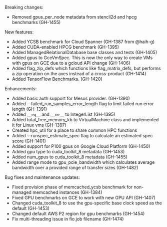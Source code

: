 Breaking changes:
- Removed gpus_per_node metadata from stencil2d and hpcg benchmarks (GH-1455)

New features:
- Added YCSB benchmark for Cloud Spanner (GH-1387 from @haih-g)
- Added CUDA-enabled HPCG benchmark (GH-1395)
- Added ManagedRelationalDatabase base classes and tests (GH-1405)
- Added gpus to GceVmSpec. This is now the only way to create VMs with gpus on GCE due to a gcloud API change (GH-1406)
- Added flag_zip_defs which functions like flag_matrix_defs, but performs a zip
  operation on the axes instead of a cross-product (GH-1414)
- Added TensorFlow Benchmarks. (GH-1420)

Enhancements:
- Added basic auth support for Mesos provider. (GH-1390)
- Added --failed_run_samples_error_length flag to limit failed run error length (GH-1391)
- Added `__eq__` and `__ne__` to IntegerList (GH-1395)
- Added total_free_memory_kb to VirtualMachine class and implemented it for
  Linux vms (GH-1397)
- Created hpc_util for a place to share common HPC functions
- Added --runspec_estimate_spec flag to calculate an estimated spec score (GH-1401)
- Added support for P100 gpus on Google Cloud Platform (GH-1450)
- Added gpu type to cuda_toolkit_8 metadata (GH-1453)
- Added num_gpus to cuda_toolkit_8 metadata (GH-1455)
- Added range mode to gpu_pcie_bandwidth which calculates average bandwidth over
  a provided range of transfer sizes (GH-1482)

Bug fixes and maintenance updates:
- Fixed provision phase of memcached_ycsb benchmark for non-managed memcached instances (GH-1384)
- Fixed GPU benchmarks on GCE to work with new GPU API (GH-1407)
- Changed cuda_toolkit_8 to use the gpu-specific base clock speed as the default (GH-1453)
- Changed default AWS P2 region for gpu benchmarks (GH-1454)
- Fix multi-threading issue in fio.job filename (GH-1474)
